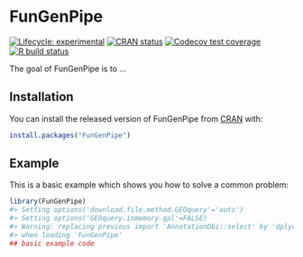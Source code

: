 
<!-- README.md is generated from README.Rmd. Please edit that file -->

# FunGenPipe

<!-- badges: start -->

[![Lifecycle:
experimental](https://img.shields.io/badge/lifecycle-experimental-orange.svg)](https://www.tidyverse.org/lifecycle/#experimental)
[![CRAN
status](https://www.r-pkg.org/badges/version/FunGenPipe)](https://CRAN.R-project.org/package=FunGenPipe)
[![Codecov test
coverage](https://codecov.io/gh/peterjuv/FunGenPipe/branch/master/graph/badge.svg)](https://codecov.io/gh/peterjuv/FunGenPipe?branch=master)
[![R build
status](https://github.com/peterjuv/FunGenPipe/workflows/R-CMD-check/badge.svg)](https://github.com/peterjuv/FunGenPipe/actions)
<!-- badges: end -->

The goal of FunGenPipe is to …

## Installation

You can install the released version of FunGenPipe from
[CRAN](https://CRAN.R-project.org) with:

``` r
install.packages("FunGenPipe")
```

## Example

This is a basic example which shows you how to solve a common problem:

``` r
library(FunGenPipe)
#> Setting options('download.file.method.GEOquery'='auto')
#> Setting options('GEOquery.inmemory.gpl'=FALSE)
#> Warning: replacing previous import 'AnnotationDbi::select' by 'dplyr::select'
#> when loading 'FunGenPipe'
## basic example code
```

<!--
What is special about using `README.Rmd` instead of just `README.md`? You can include R chunks like so:


```r
summary(cars)
#>      speed           dist       
#>  Min.   : 4.0   Min.   :  2.00  
#>  1st Qu.:12.0   1st Qu.: 26.00  
#>  Median :15.0   Median : 36.00  
#>  Mean   :15.4   Mean   : 42.98  
#>  3rd Qu.:19.0   3rd Qu.: 56.00  
#>  Max.   :25.0   Max.   :120.00
```

You'll still need to render `README.Rmd` regularly, to keep `README.md` up-to-date.

You can also embed plots, for example:

<img src="man/figures/README-pressure-1.png" width="100%" />

In that case, don't forget to commit and push the resulting figure files, so they display on GitHub!
-->
